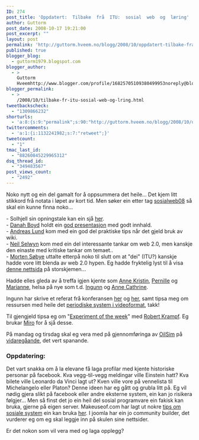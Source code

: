 ```yaml
---
ID: 274
post_title: 'Oppdatert:  Tilbake  frå  ITU:  sosial  web  og  læring'
author: Guttorm
post_date: 2008-10-17 19:21:00
post_excerpt: ""
layout: post
permalink: 'http://guttorm.hveem.no/blogg/2008/10/oppdatert-tilbake-fra-itu-sosial-web-og-l%c3%a6ring/'
published: true
blogger_blog:
  - guttorm1979.blogspot.com
blogger_author:
  - >
    Guttorm
    Hveemhttp://www.blogger.com/profile/16825705109380499953noreply@blogger.com
blogger_permalink:
  - >
    /2008/10/tilbake-fr-itu-sosial-web-og-lring.html
tweetbackscheck:
  - "1309866232"
shorturls:
  - 'a:8:{s:9:"permalink";s:90:"http://guttorm.hveem.no/blogg/2008/10/oppdatert-tilbake-fra-itu-sosial-web-og-l%c3%a6ring/";s:7:"tinyurl";s:25:"http://tinyurl.com/cgr39l";s:4:"isgd";s:17:"http://is.gd/gWiS";s:5:"bitly";s:19:"http://bit.ly/1eJR3";s:5:"snipr";s:22:"http://snipr.com/al66v";s:5:"snurl";s:22:"http://snurl.com/al66v";s:7:"snipurl";s:24:"http://snipurl.com/al66v";s:4:"trim";s:17:"http://tr.im/c04o";}'
twittercomments:
  - 'a:1:{i:1132241982;s:7:"retweet";}'
tweetcount:
  - "1"
tmac_last_id:
  - "88260845229965312"
dsq_thread_id:
  - "349483567"
post_views_count:
  - "2492"
---
```

<p>Noko nytt og ein del gamalt for &#229; oppsummera det heile... Det kjem litt stikkord fr&#229; notata i l&#248;pet av kort tid. Men s&#248;ker ein etter tag <a href="http://www.google.com/search?client=opera&amp;rls=nn&amp;q=sosialweb08&amp;sourceid=opera&amp;ie=utf-8&amp;oe=utf-8" target="_blank">sosialweb08</a> s&#229; skal ein kunne finna noko...</p>  <p>- Solhjell sin opningstale kan ein sj&#229; <a href="http://vimeo.com/1990127?pg=embed&amp;sec=1990127" target="_blank">her</a>.     <br />- <a href="http://www.danah.org/" target="_blank">Danah Boyd</a> holdt ein <a href="http://www.itu.no/Nyheter/1224155614.06" target="_blank">god presentasjon</a> med godt innhald.     <br />- <a href="http://www.intermedia.uio.no/display/Im2/Andreas+Lund" target="_blank">Andreas Lund</a> kom med ein god del praktiske tips n&#229;r det gjeld bruk av wiki.     <br />- <a href="http://www.lkl.ac.uk/cms/index.php?option=com_comprofiler&amp;task=userProfile&amp;user=165" target="_blank">Neil Selwyn</a> kom med ein del interessante tankar om web 2.0, men kanskje den einaste med kritiske tankar om temaet..     <br />- <a href="http://www.itu.no/Personer/morten" target="_blank">Morten S&#248;bye</a> uttalte etterp&#229; noko til slutt om at &quot;dei&quot; (ITU?) kanskje hadde vore litt blenda av web 2.0 hypen. Eg hadde fryktelig lyst til &#229; visa <a href="http://www.getafirstlife.com/" target="_blank">denne nettsida</a> p&#229; storskjemen...</p>  <p>Hadde elles gleda av &#229; treffa igjen kjente som <a href="http://ak-sjo.blogspot.com/" target="_blank">Anne Kristin</a>, <a href="http://pernillemoe.blogspot.com/" target="_blank">Pernille</a> og <a href="http://www.hagelia.no" target="_blank">Marianne</a>, helsa p&#229; nye som t.d. <a href="http://tanketraader-ingunn.blogspot.com/">Ingunn</a> og <a href="http://gotaas.blogspot.com/">Anne Cathrine</a>.</p>  <p>Ingunn har skrive et referat fr&#229; konferansen <a href="http://tanketraader-ingunn.blogspot.com/2008/10/itu-sosial-web-og-lring-16-oktober-del.html">her</a> og <a href="http://tanketraader-ingunn.blogspot.com/2008/10/itu-sosial-web-og-lring-16-oktober-del_17.html">her</a>, samt tipsa meg om ressursen med heile det <a href="http://www.periodicvideos.com/about.htm" target="_blank">periodiske system i videoformat</a>, takk! </p>  <p>Til gjengjeld tipsa eg om &quot;<a href="http://www.krampf.com/news.html" target="_blank">Experiment of the week</a>&quot; med <a href="http://www.krampf.com/" target="_blank">Robert Krampf</a>. Eg brukar <a href="http://www.getmiro.com/" target="_blank">Miro</a> for &#229; sj&#229; desse.</p>  <p>P&#229; mandag og tirsdag skal eg vera med p&#229; gjennomf&#248;ringa av <a href="http://www.utog.no/oilsim-main.asp?id=940" target="_blank">OilSim</a> p&#229; <a href="http://www.kirkenes.vgs.no" target="_blank">vidareg&#229;ande</a>, det vert spanande.</p>  <h3>Oppdatering:</h3>  <p>Det vart snakka om &#229; la elevane f&#229; laga profilar med kjente historiske personar p&#229; facebook. Kva vegg-til-vegg meldingar ville Einstein hatt? Kva bilete ville Leonardo da Vinci lagt ut? Kven ville vore p&#229; vennelista til Michelangelo eller Platon? Denne ideen har eg g&#229;tt og grubla litt p&#229;. Eg vil n&#248;dig gjera slikt p&#229; facebook eller andre eksterne system, ein kan jo risikera f&#248;lgjer... Men s&#229; finst det jo ein heil del sosial programvare ein fakisk kan bruka, gjerne p&#229; eigen server. Makeuseof.com har lagt ut nokre <a href="http://feeds.feedburner.com/~r/Makeuseof/~3/424007636/" target="_blank">tips om sosiale system</a> ein kan bruka <a href="http://www.makeuseof.com/tag/the-5-best-open-source-social-networking-software/" target="_blank">her</a>. I joomla har ein jo community builder, det vurderer eg om eg skal leggje inn p&#229; skulen sine nettsider.</p>  <p>Er det nokon som vil vera med og laga opplegg?</p>